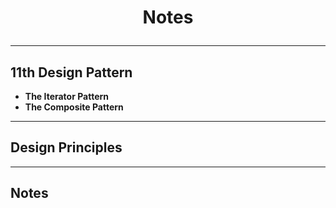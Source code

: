 # <p align="center"> Notes </p>
***
## 11th Design Pattern
- **The Iterator Pattern** 
- **The Composite Pattern**

<hr>

## Design Principles
<hr>

## Notes